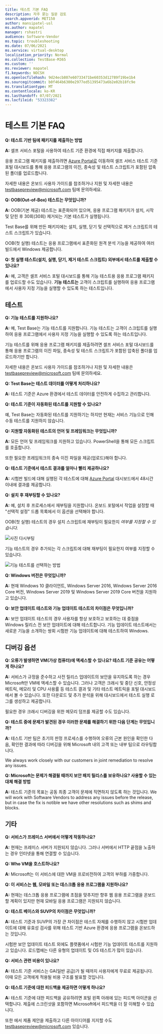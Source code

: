 ```yaml
---
title: 테스트 기본 FAQ
description: 자주 묻는 질문 검토
search.appverid: MET150
author: mansipatel-usl
ms.author: mapatel
manager: rshastri
audience: Software-Vendor
ms.topic: troubleshooting
ms.date: 07/06/2021
ms.service: virtual-desktop
localization_priority: Normal
ms.collection: TestBase-M365
ms.custom: ''
ms.reviewer: mapatel
f1.keywords: NOCSH
ms.openlocfilehash: 9d24ecb807e60733471be60353d12789f19be1b4
ms.sourcegitcommit: b0f464b6300e2977ed51395473a6b2e02b18fc9e
ms.translationtype: MT
ms.contentlocale: ko-KR
ms.lasthandoff: 07/07/2021
ms.locfileid: "53323382"
---
```

# <a name="test-base-faq"></a>테스트 기본 FAQ

**Q: 테스트 기반 팀에 패키지를 제출하는 방법**

**A:** 셀프 서비스 포털을 사용하여 테스트 기준 환경에 직접 패키지를 제출합니다.

응용 프로그램 패키지를 제출하려면 [Azure Portal로](https://www.aka.ms/testbaseportal "테스트 기본 홈페이지") 이동하여 셀프 서비스 테스트 기준 포털 대시보드를 통해 응용 프로그램의 이진, 종속성 및 테스트 스크립트가 포함된 압축된 폴더를 업로드합니다. 

자세한 내용은 온보드 사용자 가이드를 참조하거나 지원 및 자세한 내용은 <testbasepreview@microsoft.com> 팀에 문의하세요.

**Q: OOB(Out-of-Box) 테스트는 무엇입니까?**

**A:** OOB(기본 제공) 테스트는 표준화되어 있으며, 응용 프로그램 패키지가 설치, 시작 및 닫힌 후 30회(30회) 제거되는 기본 테스트가 실행됩니다. 

Test Base를 위해 만든 패키지에는 설치, 실행, 닫기 및 선택적으로 제거 스크립트의 테스트 스크립트가 있습니다. 

OOB(첫 실행) 테스트는 응용 프로그램에서 표준화된 원격 분석 기능을 제공하여 여러 빌드에서 Windows 제공합니다.

**Q: 첫 실행 테스트(설치, 실행, 닫기, 제거 테스트 스크립트) 외부에서 테스트를 제출할 수 있나요?**

**A:** 예, 고객은 셀프 서비스  포털 대시보드를 통해 기능 테스트용 응용 프로그램 패키지를 업로드할 수도 있습니다.
**기능 테스트는** 고객이 스크립트를 실행하여 응용 프로그램에서 사용자 지정 기능을 실행할 수 있도록 하는 테스트입니다.


## <a name="testing"></a>테스트

**Q: 기능 테스트를 지원하나요?**

**A:** 예, Test Base는 기능 테스트를 지원합니다. 기능 테스트는 고객이 스크립트를 실행하여 응용 프로그램에서 사용자 지정 기능을 실행할 수 있도록 하는 테스트입니다. 

기능 테스트를 위해 응용 프로그램 패키지를 제출하려면 셀프 서비스 포털 대시보드를 통해 응용 프로그램의 이진 파일, 종속성 및 테스트 스크립트가 포함된 압축된 폴더를 업로드하기만 합니다. 

자세한 내용은 온보드 사용자 가이드를 참조하거나 지원 및 자세한 내용은 <testbasepreview@microsoft.com> 팀에 문의하세요.

**Q: Test Base는 테스트 데이터를 어떻게 처리하나요?**

**A:** 테스트 기준은 Azure 환경에서 테스트 데이터를 안전하게 수집하고 관리합니다. 

**Q: 테스트 기준이 자동화된 테스트를 지원할 수 있나요?**

예, Test Base는 자동화된 테스트를 지원하기는 하지만 현재는 서비스 기능으로 인해 수동 테스트를 지원하지 않습니다.

**Q: 지원할 자동화된 테스트의 언어 및 프레임워크는 무엇입니까?**

**A:** 모든 언어 및 프레임워크를 지원하고 있습니다. PowerShell을 통해 모든 스크립트를 호출합니다. 

또한 필요한 프레임워크의 종속 이진 파일을 제공(업로드)해야 합니다.

**Q: 테스트 기준에서 테스트 결과를 얼마나 빨리 제공하나요?**

**A:** 시험판 빌드에 대해 실행된 각 테스트에 대해 [Azure Portal](https://www.aka.ms/testbaseportal "테스트 기본 홈페이지") 대시보드에서 48시간 이내에 결과를 제공합니다.

**Q: 설치 후 재부팅할 수 있나요?**

**A:** 예, 설치 후 프로세스에서 재부팅을 지원합니다. 온보드 포털에서 작업을 설정할 때 "선택적  설정" 드롭 목록에서 이 옵션을 선택해야 합니다.

OOB(첫 실행) 테스트의 경우 설치 스크립트에 재부팅이 필요한지 _여부를 지정할 수 있습니다._

![사진 다시부팅](Media/reboot.png)

기능 테스트의 경우 추가되는 각 스크립트에 대해 재부팅이 필요한지 여부를 지정할 수 있습니다.

![기능 테스트를 선택하는 방법](Media/functionalreboot.png)

**Q: Windows 버전은 무엇입니까?**

**A:** 현재 Windows 10 클라이언트, Windows Server 2016, Windows Server 2016 Core 버전, Windows Server 2019 및 Windows Server 2019 Core 버전을 지원하고 있습니다.

**Q: 보안 업데이트 테스트와 기능 업데이트 테스트의 차이점은 무엇입니까?**

**A:** 보안 업데이트 테스트의 경우 **<ins></ins>** 사용자를 항상 보호하고 보호하는 데 중점을 Windows 릴리스 전 보안 업데이트에 대해 테스트합니다. 기능 업데이트 테스트에서는 새로운 기능을 **<ins></ins>** 소개하는 쌍회 시험판 기능 업데이트에 대해 테스트하여 Windows.

## <a name="debugging-options"></a>디버깅 옵션

**Q: 오류가 발생하면 VM(가상 컴퓨터)에 액세스할 수 있나요? 테스트 기준 공유는 어떻게 하나요?**

**A:** 서비스가 규정을 준수하고 사전 릴리스 업데이트의 보안을 유지하도록 하는 경우 Microsoft만 VM에 액세스할 수 있습니다. 그러나 고객은 크래시 및 중단 신호, 안정성 메트릭, 메모리 및 CPU 사용률 등 테스트 결과 및 기타 테스트 메트릭을 포털 대시보드에서 볼 수 있습니다. 또한 다운로드 및 추가 분석을 위해 대시보드에서 테스트 실행 로그를 생성하고 제공합니다. 

필요한 경우 크래시 디버깅을 위한 메모리 덤프를 제공할 수도 있습니다.

**Q: 테스트 중에 문제가 발견된 경우 이러한 문제를 해결하기 위한 다음 단계는 무엇입니까?**

**A:** 테스트 기반 팀은 초기의 판정 프로세스를 수행하여 오류의 근본 원인을 확인한 다음, 확인한 결과에 따라 디버깅을 위해 Microsoft 내의 고객 또는 내부 팀으로 라우팅합니다. 

We always work closely with our customers in joint remediation to resolve any issues. 

**Q: Microsoft는 문제가 해결될 때까지 보안 패치 릴리스를 보유하나요? 사용할 수 있는 대체 해결 방법**

**A:** 테스트 기준의 목표는 공동 최종 고객이 문제에 직면하지 않도록 하는 것입니다. We will work with Software Vendors to address any issues before the release, but in case the fix is notible we have other resolutions such as shims and blocks.

## <a name="miscellaneous"></a>기타

**Q: 서비스가 프레미스 서버에서 어떻게 작동하나요?**

**A:** 현재는 프레미스 서버가 지원되지 않습니다. 그러나 서버에서 HTTP 끝점을 노출하는 경우 인터넷을 통해 연결할 수 있습니다.

**Q: Who VM을 호스트하나요?**

**A:** Microsoft는 이 서비스에 대한 VM을 프로비전하여 고객의 부하를 가중합니다.

**Q: 이 서비스는 웹, 모바일 또는 데스크톱 응용 프로그램을 지원하나요?**

**A:** 현재는 데스크톱 응용 프로그램에 초점을 맞추지만 향후 웹 응용 프로그램을 온보드할 계획이 있지만 현재 모바일 응용 프로그램은 지원되지 않습니다.

**Q: 테스트 베이스와 SUVP의 차이점은 무엇입니까?**

**A:** 테스트 기준과 SUVP의 가장 큰 차이점은 테스트 자체를 수행하지 않고 시험판 업데이트에 대해 유효성 검사를 위해 테스트 기반 Azure 환경에 응용 프로그램을 온보드하는 것입니다. 

시험판 보안 업데이트 테스트 외에도 플랫폼에서 시험판 기능 업데이트 테스트를 지원하고 있습니다. 로드맵에는 다른 유형의 업데이트 및 OS 테스트가 많이 있습니다.

**Q: 서비스 관련 비용이 있나요?**

**A:** 테스트 기준 서비스는 GA(일반 공급)가 될 때까지 사용자에게 무료로 제공됩니다. 이때 모든 고객에게 적용될 비용 구조를 발표할 것입니다. 

**Q: 테스트 기준에 대한 피드백을 제공하면 어떻게 하나요?**

**A:** 테스트 기준에 대한 피드백을  공유하려면 포털 왼쪽 아래에 있는 피드백 아이콘을 선택합니다. 제출에 스크린샷을 포함하면 Microsoft에서 피드백을 더 잘 이해할 수 있습니다. 

또한 에서 제품 제안을 제출하고 다른 아이디어를 지지할 수도 <testbasepreview@microsoft.com> 있습니다.
